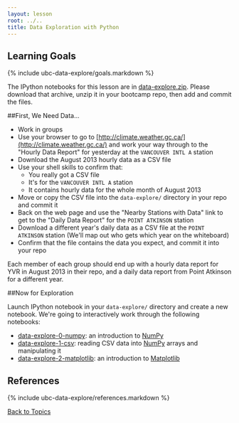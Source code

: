 ```yaml
---
layout: lesson
root: ../..
title: Data Exploration with Python
---
```


## Learning Goals
{% include ubc-data-explore/goals.markdown %}


The IPython notebooks for this lesson are in [data-explore.zip](data-explore.zip).
Please download that archive,
unzip it in your bootcamp repo,
then add and commit the files.

##First, We Need Data...

* Work in groups
* Use your browser to go to [http://climate.weather.gc.ca/](http://climate.weather.gc.ca/) and work your way through to the "Hourly Data Report" for yesterday at the `VANCOUVER INTL A` station
* Download the August 2013 hourly data as a CSV file
* Use your shell skills to confirm that:
  * You really got a CSV file
  * It's for the `VANCOUVER INTL A` station
  * It contains hourly data for the whole month of August 2013
* Move or copy the CSV file into the `data-explore/` directory in your repo and commit it
* Back on the web page and use the "Nearby Stations with Data" link to get to the "Daily Data Report" for the `POINT ATKINSON` station
* Download a different year's daily data as a CSV file at the `POINT ATKINSON` station (We'll map out who gets which year on the whiteboard)
* Confirm that the file contains the data you expect, and commit it into your repo

Each member of each group should end up with a hourly data report for YVR in August 2013 in their repo,
and a daily data report from Point Atkinson for a different year.


##Now for Exploration

Launch IPython notebook in your `data-explore/` directory and create a new notebook.
We're going to interactively work through the following notebooks:

* [data-explore-0-numpy](http://nbviewer.ipython.org/url/douglatornell.github.io/2013-09-26-ubc/lessons/ubc-data-explore/data-explore-0-numpy.ipynb): an introduction to [NumPy][numpy]
* [data-explore-1-csv](http://nbviewer.ipython.org/url/douglatornell.github.io/2013-09-26-ubc/lessons/ubc-data-explore/data-explore-1-csv.ipynb): reading CSV data into [NumPy][numpy] arrays and manipulating it
* [data-explore-2-matplotlib](http://nbviewer.ipython.org/url/douglatornell.github.io/2013-09-26-ubc/lessons/ubc-data-explore/data-explore-2-matplotlib.ipynb): an introduction to [Matplotlib][matplotlib]

[numpy]: http://numpy.scipy.org/
[matplotlib]: http://matplotlib.org/


## References
{% include ubc-data-explore/references.markdown %}


[Back to Topics](../../index.html#topics)

